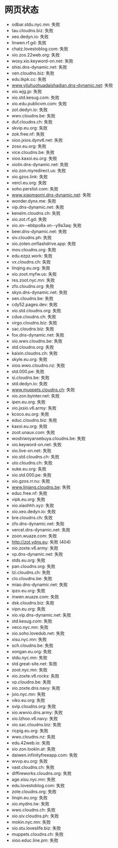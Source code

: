 # 网页状态
- odbar.stdu.nyc.mn: 失败
- tau.cloudns.biz: 失败
- xeo.dedyn.io: 失败
- linwen.rf.gd: 失败
- chatz.lovestoblog.com: 失败
- xio.zos.22web.org: 失败
- woxy.xio.keyword-on.net: 失败
- shisi.dns-dynamic.net: 失败
- ven.cloudns.biz: 失败
- edu.tkpk.cc: 失败
- www.yiluhuohuadaishadian.dns-dynamic.net: 失败
- xio.wjg.jp: 失败
- xio.std.kesug.com: 失败
- xio.edu.publicvm.com: 失败
- zot.dedyn.io: 失败
- wwv.cloudns.be: 失败
- duf.cloudns.ch: 失败
- skvip.eu.org: 失败
- zok.free.nf: 失败
- xioo.jxios.dynv6.net: 失败
- zosx.eu.org: 失败
- vice.cloudns.be: 失败
- xioo.kaxoi.eu.org: 失败
- xiolin.dns-dynamic.net: 失败
- xio.zon.myredirect.us: 失败
- xio.gzos.link: 失败
- vercl.eu.org: 失败
- soho.perslist.com: 失败
- www.xiaomaomi.dns-dynamic.net: 失败
- wonder.dynx.me: 失败
- vip.dns-dynamic.net: 失败
- kenelm.cloudns.ch: 失败
- xio.zot.rf.gd: 失败
- xio.xn--ebbpo8a.xn--y9a3aq: 失败
- beer.dns-dynamic.net: 失败
- siv.cloudns.ph: 失败
- xio.zoten.onflashdrive.app: 失败
- mov.cloudns.org: 失败
- edu.ezpz.work: 失败
- vx.cloudns.ch: 失败
- linqing.eu.org: 失败
- xio.zoot.myfw.us: 失败
- res.zoot.nyc.mn: 失败
- zfo.cloudns.org: 失败
- skyo.dns-dynamic.net: 失败
- sen.cloudns.be: 失败
- cdy52.pages.dev: 失败
- xio.std.cloudns.org: 失败
- cdue.cloudns.ch: 失败
- virgo.cloudns.biz: 失败
- sac.cloudns.biz: 失败
- fox.dns-dynamic.net: 失败
- xio.wwv.cloudns.be: 失败
- std.cloudns.org: 失败
- kaixin.cloudns.ch: 失败
- skyle.eu.org: 失败
- xioo.wwo.cloudns.nz: 失败
- std.000.pe: 失败
- si.cloudns.be: 失败
- std.dedyn.io: 失败
- www.muppets.cloudns.ch: 失败
- xio.zon.byinter.net: 失败
- ipen.eu.org: 失败
- xio.jxsio.v6.army: 失败
- kcoco.eu.org: 失败
- educ.cloudns.biz: 失败
- kaxoi.eu.org: 失败
- zoot.unaux.com: 失败
- woshiwoyansebuya.cloudns.be: 失败
- xio.keyword-on.net: 失败
- xio.live-on.net: 失败
- xio.std.cloudns.ch: 失败
- uto.cloudns.ch: 失败
- suke.eu.org: 失败
- xio.std.000.pe: 失败
- xio.gzos.rr.nu: 失败
- www.liniang.cloudns.be: 失败
- educ.free.nf: 失败
- vipk.eu.org: 失败
- xio.xiaohhh.xyz: 失败
- xio.xeo.dedyn.io: 失败
- bre.cloudns.ch: 失败
- zfo.dns-dynamic.net: 失败
- vercel.dns-dynamic.net: 失败
- zoon.wuaze.com: 失败
- http://zot.ydns.eu: 失败 (404)
- xio.zoxte.v6.army: 失败
- vp.dns-dynamic.net: 失败
- stds.eu.org: 失败
- pan.cloudns.org: 失败
- lzi.cloudns.ch: 失败
- clo.cloudns.be: 失败
- miao.dns-dynamic.net: 失败
- ipzo.eu.org: 失败
- inwen.wuaze.com: 失败
- dsk.cloudns.biz: 失败
- vipn.eu.org: 失败
- xio.vip.dns-dynamic.net: 失败
- std.kesug.com: 失败
- veco.nyc.mn: 失败
- xio.soho.lovedub.net: 失败
- xisu.nyc.mn: 失败
- sch.cloudns.be: 失败
- xongan.eu.org: 失败
- stdu.nyc.mn: 失败
- std.great-site.net: 失败
- zoot.nyc.mn: 失败
- xio.zoxte.v6.rocks: 失败
- vp.cloudns.be: 失败
- xio.zoxte.dns.navy: 失败
- jxio.nyc.mn: 失败
- viko.eu.org: 失败
- svip.cloudns.org: 失败
- xio.wwvio.dns.army: 失败
- xio.lzhoo.v6.navy: 失败
- xio.sac.cloudns.biz: 失败
- ricpig.eu.org: 失败
- wwo.cloudns.nz: 失败
- edu.42web.io: 失败
- xio.zon.lookin.at: 失败
- daiwen.infinityfreeapp.com: 失败
- wvvp.eu.org: 失败
- vast.cloudns.ch: 失败
- diffireworks.cloudns.org: 失败
- age.xisu.nyc.mn: 失败
- edu.lovestoblog.com: 失败
- zote.cloudns.org: 失败
- linqin.eu.org: 失败
- xio.mydns.tw: 失败
- wwo.cloudns.ch: 失败
- xio.siv.cloudns.ph: 失败
- mokin.nyc.mn: 失败
- xio.stu.loveslife.biz: 失败
- muppets.cloudns.ch: 失败
- xioo.educ.line.pm: 失败
